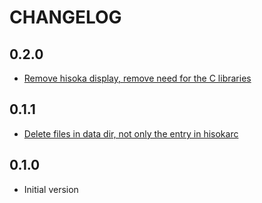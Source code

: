 # CHANGELOG

## **0.2.0**

- [Remove hisoka display, remove need for the C libraries](https://github.com/EruEri/hisoka/pull/5)

## **0.1.1**

- [Delete files in data dir, not only the entry in hisokarc](https://github.com/EruEri/hisoka/pull/4)

## **0.1.0**

- Initial version